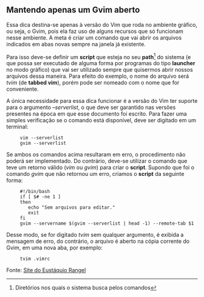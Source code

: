 Mantendo apenas um Gvim aberto 
------------------------------

Essa dica destina-se apenas à versão do Vim que roda no ambiente
gráfico, ou seja, o Gvim, pois ela faz uso de alguns recursos que só
funcionam nesse ambiente. A meta é criar um comando que vai abrir os
arquivos indicados em abas novas sempre na janela já existente.

Para isso deve-se definir um **script** que esteja no seu
**path**[^3] do sistema (e que possa ser executado de alguma
forma por programas do tipo **launcher** no modo gráfico) que
vai ser utilizado sempre que quisermos abrir nossos arquivos dessa
maneira. Para efeito do exemplo, o nome do arquivo será
*tvim* (de **tabbed vim**), porém pode ser nomeado
com o nome que for conveniente.

A única necessidade para essa dica funcionar é a versão do Vim ter
suporte para o argumento *–serverlist*, o que deve ser
garantido nas versões presentes na época em que esse documento foi
escrito. Para fazer uma simples verificação se o comando está
disponível, deve ser digitado em um terminal:

         vim --serverlist
         gvim --serverlist

Se ambos os comandos acima resultaram em erro, o procedimento não poderá
ser implementado. Do contrário, deve-se utilizar o comando que teve um
retorno válido (*vim* ou *gvim*) para criar o
**script**. Supondo que foi o comando *gvim* que
não retornou um erro, criamos o **script** da seguinte forma:

         #!/bin/bash
         if [ $# -ne 1 ]
         then
            echo "Sem arquivos para editar."
            exit
         fi
         gvim --servername $(gvim --serverlist | head -1) --remote-tab $1

Desse modo, se for digitado *tvim* sem qualquer argumento, é
exibida a mensagem de erro, do contrário, o arquivo é aberto na cópia
corrente do Gvim, em uma nova aba, por exemplo:

         tvim .vimrc

Fonte: [Site do Eustáquio
Rangel](http://eustaquiorangel.com/posts/477) 


[^3]: Diretórios nos quais o sistema busca pelos comandos
